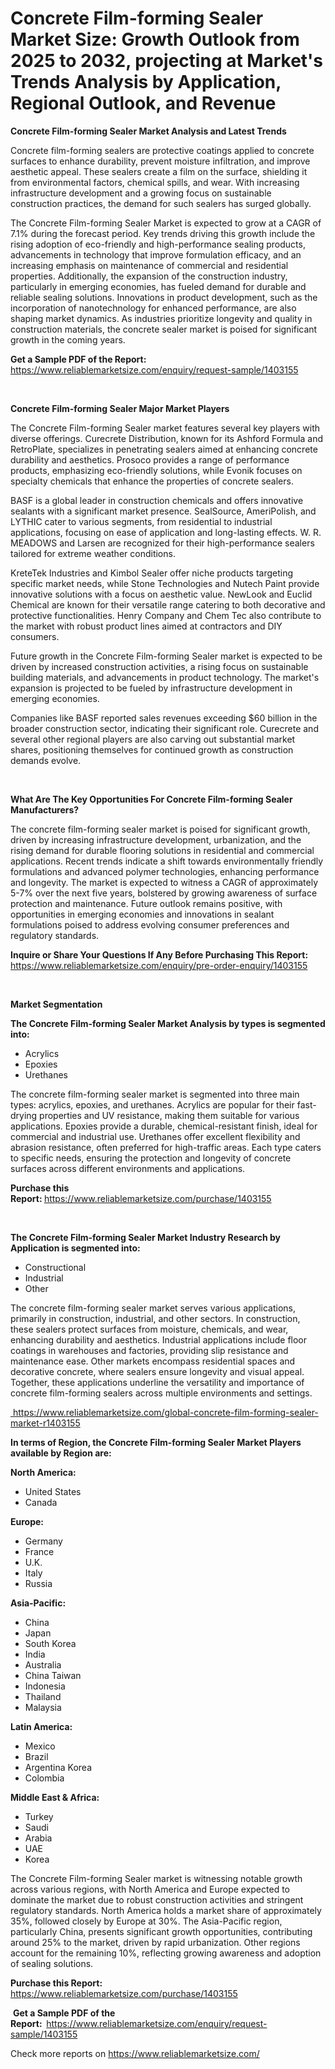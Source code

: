 <p><h1>Concrete Film-forming Sealer Market Size: Growth Outlook from 2025 to 2032, projecting at Market's Trends Analysis by Application, Regional Outlook, and Revenue</h1></p><p><strong>Concrete Film-forming Sealer Market Analysis and Latest Trends</strong></p>
<p><p>Concrete film-forming sealers are protective coatings applied to concrete surfaces to enhance durability, prevent moisture infiltration, and improve aesthetic appeal. These sealers create a film on the surface, shielding it from environmental factors, chemical spills, and wear. With increasing infrastructure development and a growing focus on sustainable construction practices, the demand for such sealers has surged globally.</p><p>The Concrete Film-forming Sealer Market is expected to grow at a CAGR of 7.1% during the forecast period. Key trends driving this growth include the rising adoption of eco-friendly and high-performance sealing products, advancements in technology that improve formulation efficacy, and an increasing emphasis on maintenance of commercial and residential properties. Additionally, the expansion of the construction industry, particularly in emerging economies, has fueled demand for durable and reliable sealing solutions. Innovations in product development, such as the incorporation of nanotechnology for enhanced performance, are also shaping market dynamics. As industries prioritize longevity and quality in construction materials, the concrete sealer market is poised for significant growth in the coming years.</p></p>
<p><strong>Get a Sample PDF of the Report:&nbsp;</strong> <a href="https://www.reliablemarketsize.com/enquiry/request-sample/1403155?utm_campaign=2628&utm_medium=2&utm_source=Github&utm_content=ia&utm_term=28032025&utm_id=concrete-film-forming-sealer">https://www.reliablemarketsize.com/enquiry/request-sample/1403155</a></p>
<p>&nbsp;</p>
<p><strong>Concrete Film-forming Sealer Major Market Players</strong></p>
<p><p>The Concrete Film-forming Sealer market features several key players with diverse offerings. Curecrete Distribution, known for its Ashford Formula and RetroPlate, specializes in penetrating sealers aimed at enhancing concrete durability and aesthetics. Prosoco provides a range of performance products, emphasizing eco-friendly solutions, while Evonik focuses on specialty chemicals that enhance the properties of concrete sealers.</p><p>BASF is a global leader in construction chemicals and offers innovative sealants with a significant market presence. SealSource, AmeriPolish, and LYTHIC cater to various segments, from residential to industrial applications, focusing on ease of application and long-lasting effects. W. R. MEADOWS and Larsen are recognized for their high-performance sealers tailored for extreme weather conditions.</p><p>KreteTek Industries and Kimbol Sealer offer niche products targeting specific market needs, while Stone Technologies and Nutech Paint provide innovative solutions with a focus on aesthetic value. NewLook and Euclid Chemical are known for their versatile range catering to both decorative and protective functionalities. Henry Company and Chem Tec also contribute to the market with robust product lines aimed at contractors and DIY consumers. </p><p>Future growth in the Concrete Film-forming Sealer market is expected to be driven by increased construction activities, a rising focus on sustainable building materials, and advancements in product technology. The market's expansion is projected to be fueled by infrastructure development in emerging economies.</p><p>Companies like BASF reported sales revenues exceeding $60 billion in the broader construction sector, indicating their significant role. Curecrete and several other regional players are also carving out substantial market shares, positioning themselves for continued growth as construction demands evolve.</p></p>
<p>&nbsp;</p>
<p><strong>What Are The Key Opportunities For Concrete Film-forming Sealer Manufacturers?</strong></p>
<p><p>The concrete film-forming sealer market is poised for significant growth, driven by increasing infrastructure development, urbanization, and the rising demand for durable flooring solutions in residential and commercial applications. Recent trends indicate a shift towards environmentally friendly formulations and advanced polymer technologies, enhancing performance and longevity. The market is expected to witness a CAGR of approximately 5-7% over the next five years, bolstered by growing awareness of surface protection and maintenance. Future outlook remains positive, with opportunities in emerging economies and innovations in sealant formulations poised to address evolving consumer preferences and regulatory standards.</p></p>
<p><strong>Inquire or Share Your Questions If Any Before Purchasing This Report:</strong> <a href="https://www.reliablemarketsize.com/enquiry/pre-order-enquiry/1403155?utm_campaign=2628&utm_medium=2&utm_source=Github&utm_content=ia&utm_term=28032025&utm_id=concrete-film-forming-sealer">https://www.reliablemarketsize.com/enquiry/pre-order-enquiry/1403155</a></p>
<p>&nbsp;</p>
<p><strong>Market Segmentation</strong></p>
<p><strong>The Concrete Film-forming Sealer Market Analysis by types is segmented into:</strong></p>
<p><ul><li>Acrylics</li><li>Epoxies</li><li>Urethanes</li></ul></p>
<p><p>The concrete film-forming sealer market is segmented into three main types: acrylics, epoxies, and urethanes. Acrylics are popular for their fast-drying properties and UV resistance, making them suitable for various applications. Epoxies provide a durable, chemical-resistant finish, ideal for commercial and industrial use. Urethanes offer excellent flexibility and abrasion resistance, often preferred for high-traffic areas. Each type caters to specific needs, ensuring the protection and longevity of concrete surfaces across different environments and applications.</p></p>
<p><strong>Purchase this Report:&nbsp;</strong><a href="https://www.reliablemarketsize.com/purchase/1403155?utm_campaign=2628&utm_medium=2&utm_source=Github&utm_content=ia&utm_term=28032025&utm_id=concrete-film-forming-sealer">https://www.reliablemarketsize.com/purchase/1403155</a></p>
<p>&nbsp;</p>
<p><strong>The Concrete Film-forming Sealer Market Industry Research by Application is segmented into:</strong></p>
<p><ul><li>Constructional</li><li>Industrial</li><li>Other</li></ul></p>
<p><p>The concrete film-forming sealer market serves various applications, primarily in construction, industrial, and other sectors. In construction, these sealers protect surfaces from moisture, chemicals, and wear, enhancing durability and aesthetics. Industrial applications include floor coatings in warehouses and factories, providing slip resistance and maintenance ease. Other markets encompass residential spaces and decorative concrete, where sealers ensure longevity and visual appeal. Together, these applications underline the versatility and importance of concrete film-forming sealers across multiple environments and settings.</p></p>
<p><a href="https://www.reliablemarketsize.com/global-concrete-film-forming-sealer-market-r1403155?utm_campaign=2628&utm_medium=2&utm_source=Github&utm_content=ia&utm_term=28032025&utm_id=concrete-film-forming-sealer">&nbsp;https://www.reliablemarketsize.com/global-concrete-film-forming-sealer-market-r1403155</a></p>
<p><strong>In terms of Region, the Concrete Film-forming Sealer Market Players available by Region are:</strong></p>
<p>
    <p> <strong> North America: </strong>
        <ul>
            <li>United States</li>
            <li>Canada</li>
        </ul>
        </p> 
    <p> <strong> Europe: </strong>
        <ul>
            <li>Germany</li>
            <li>France</li>
            <li>U.K.</li>
            <li>Italy</li>
            <li>Russia</li>
        </ul>
        </p> 
    <p> <strong> Asia-Pacific: </strong>
        <ul>
            <li>China</li>
            <li>Japan</li>
            <li>South Korea</li>
            <li>India</li>
            <li>Australia</li>
            <li>China Taiwan</li>
            <li>Indonesia</li>
            <li>Thailand</li>
            <li>Malaysia</li>
        </ul>
        </p> 
    <p> <strong> Latin America: </strong>
        <ul>
            <li>Mexico</li>
            <li>Brazil</li>
            <li>Argentina Korea</li>
            <li>Colombia</li>
        </ul>
        </p> 
    <p> <strong> Middle East & Africa: </strong>
        <ul>
            <li>Turkey</li>
            <li>Saudi</li>
            <li>Arabia</li>
            <li>UAE</li>
            <li>Korea</li>
        </ul>
    </p>
    </p>
<p><p>The Concrete Film-forming Sealer market is witnessing notable growth across various regions, with North America and Europe expected to dominate the market due to robust construction activities and stringent regulatory standards. North America holds a market share of approximately 35%, followed closely by Europe at 30%. The Asia-Pacific region, particularly China, presents significant growth opportunities, contributing around 25% to the market, driven by rapid urbanization. Other regions account for the remaining 10%, reflecting growing awareness and adoption of sealing solutions.</p></p>
<p><strong>Purchase this Report: </strong><a href="https://www.reliablemarketsize.com/purchase/1403155?utm_campaign=2628&utm_medium=2&utm_source=Github&utm_content=ia&utm_term=28032025&utm_id=concrete-film-forming-sealer">https://www.reliablemarketsize.com/purchase/1403155</a></p>
<p>&nbsp;<strong>Get a Sample PDF of the Report:&nbsp;&nbsp;</strong><a href="https://www.reliablemarketsize.com/enquiry/request-sample/1403155?utm_campaign=2628&utm_medium=2&utm_source=Github&utm_content=ia&utm_term=28032025&utm_id=concrete-film-forming-sealer">https://www.reliablemarketsize.com/enquiry/request-sample/1403155</a></p>
<p><strong></strong></p>
<p>Check more reports on <a href="https://www.reliablemarketsize.com/?utm_campaign=2628&utm_medium=2&utm_source=Github&utm_content=ia&utm_term=28032025&utm_id=concrete-film-forming-sealer">https://www.reliablemarketsize.com/</a></p>